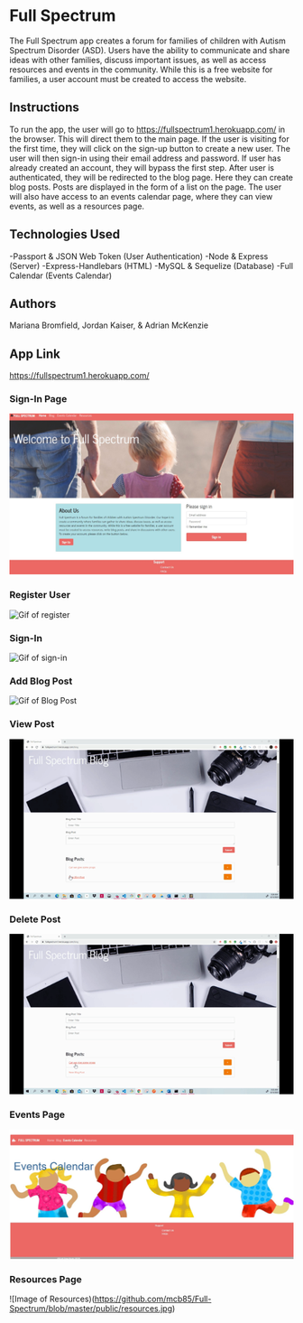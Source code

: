 # Full Spectrum
The Full Spectrum app creates a forum for families of children with Autism Spectrum Disorder (ASD). Users have the ability to communicate and share ideas with other families, discuss important issues, as well as access resources and events in the community. While this is a free website for families, a user account must be created to access the website. 

## Instructions
To run the app, the user will go to https://fullspectrum1.herokuapp.com/ in the browser. This will direct them to the main page. If the user is visiting for the first time, they will click on the sign-up button to create a new user. The user will then sign-in using their email address and password. If user has already created an account, they will bypass the first step. After user is authenticated, they will be redirected to the blog page. Here they can create blog posts. Posts are displayed in the form of a list on the page. The user will also have access to an events calendar page, where they can view events, as well as a resources page. 

## Technologies Used
-Passport & JSON Web Token (User Authentication)
-Node & Express (Server)
-Express-Handlebars (HTML)
-MySQL & Sequelize (Database)
-Full Calendar (Events Calendar)

## Authors
Mariana Bromfield, Jordan Kaiser, & Adrian McKenzie

## App Link
https://fullspectrum1.herokuapp.com/


### Sign-In Page
![Image of sign-in](https://github.com/mcb85/Full-Spectrum/blob/master/public/sign-in%20page.jpg)

### Register User
![Gif of register](https://github.com/mcb85/Full-Spectrum/blob/master/public/register-user.gif)

### Sign-In
![Gif of sign-in](https://github.com/mcb85/Full-Spectrum/blob/master/public/sign-in.gif)

### Add Blog Post
![Gif of Blog Post](https://github.com/mcb85/Full-Spectrum/blob/master/public/add-new-post.gif)

### View Post
![Gif of View Post](https://github.com/mcb85/Full-Spectrum/blob/master/public/display-blog-post.gif)

### Delete Post
![Gif of Delete](https://github.com/mcb85/Full-Spectrum/blob/master/public/delete-blog-post.gif)

### Events Page
![Image of Events](https://github.com/mcb85/Full-Spectrum/blob/master/public/events-page.jpg)

### Resources Page
![Image of Resources)(https://github.com/mcb85/Full-Spectrum/blob/master/public/resources.jpg)
